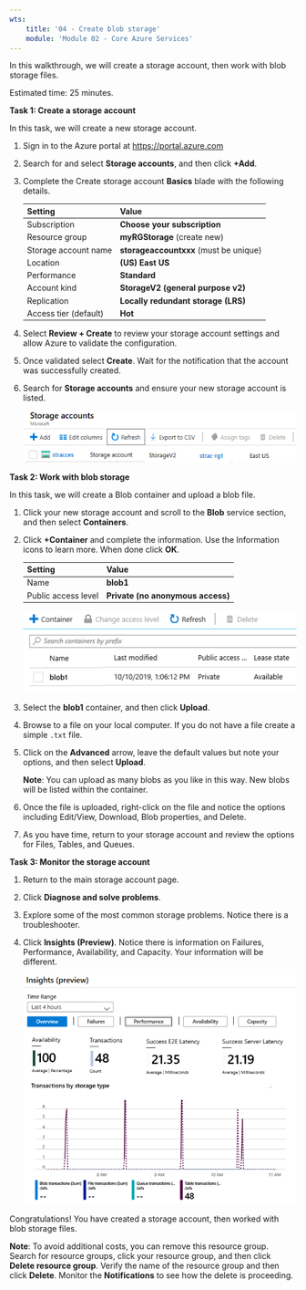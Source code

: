 ```yaml
---
wts:
    title: '04 - Create blob storage'
    module: 'Module 02 - Core Azure Services'
---
```


In this walkthrough, we will create a storage account, then work with blob storage files.

Estimated time: 25 minutes. 

**Task 1: Create a storage account**

In this task, we will create a new storage account. 

1. Sign in to the Azure portal at <a href="https://portal.azure.com" target="_blank"><span style="color: #0066cc;" color="#0066cc">https://portal.azure.com</span></a>

2. Search for and select **Storage accounts**, and then click **+Add**. 

3. Complete the Create storage account **Basics** blade with the following details.


    | Setting | Value | 
    | --- | --- |
    | Subscription | **Choose your subscription** |
    | Resource group | **myRGStorage** (create new) |
    | Storage account name | **storageaccountxxx** (must be unique) |
    | Location | **(US) East US**  |
    | Performance | **Standard** |
    | Account kind | **StorageV2 (general purpose v2)** |
    | Replication | **Locally redundant storage (LRS)** |
    | Access tier (default) | **Hot** |

5. Select **Review + Create** to review your storage account settings and allow Azure to validate the configuration. 

6. Once validated select **Create**. Wait for the notification that the account was successfully created. 

7. Search for **Storage accounts** and ensure your new storage account is listed.

    ![Screenshot of the newly created storage account in the Azure portal .](../images/0401.png)

**Task 2: Work with blob storage**

In this task, we will create a Blob container and upload a blob file. 

1. Click your new storage account and scroll to the **Blob** service section, and then select **Containers**.

2. Click **+Container** and complete the information. Use the Information icons to learn more. When done click **OK**.


    | Setting | Value |
    | --- | --- |
    | Name | **blob1**  |
    | Public access level| **Private (no anonymous access)** |

    ![Screenshot of the newly created blob container in the storage account in the Azure portal.](../images/0402.png)

4. Select the **blob1** container, and then click **Upload**.

5. Browse to a file on your local computer. If you do not have a file create a simple `.txt` file. 

6. Click on the **Advanced** arrow, leave the default values but note your options, and then select **Upload**.

    **Note**: You can upload as many blobs as you like in this way. New blobs will be listed within the container.

7. Once the file is uploaded, right-click on the file and notice the options including Edit/View, Download, Blob properties, and Delete. 

8. As you have time, return to your storage account and review the options for Files, Tables, and Queues.

**Task 3: Monitor the storage account**

1. Return to the main storage account page.

2. Click **Diagnose and solve problems**. 

3. Explore some of the most common storage problems. Notice there is a troubleshooter.

4. Click **Insights (Preview)**. Notice there is information on Failures, Performance, Availability, and Capacity. Your information will be different.

    ![Screenshot of the storage account Insights page.](../images/0403.png)

Congratulations! You have created a storage account, then worked with blob storage files.

**Note**: To avoid additional costs, you can remove this resource group. Search for resource groups, click your resource group, and then click **Delete resource group**. Verify the name of the resource group and then click **Delete**. Monitor the **Notifications** to see how the delete is proceeding.